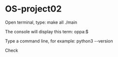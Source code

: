 # OS-project02

Open terminal, type:
    make all
    ./main

The console will display this term: oppa:$

Type a command line, for example: 
    python3 --version

Check